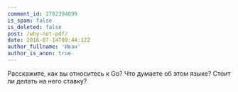 ```yaml
---
comment_id: 2782394899
is_spam: false
is_deleted: false
post: /why-not-pdf/
date: 2016-07-14T09:44:12Z
author_fullname: 'Иван'
author_is_anon: true
---
```


<p>Расскажите, как вы относитесь к Go? Что думаете об этом языке? Стоит ли делать на него ставку?</p>
